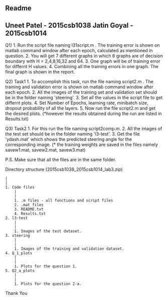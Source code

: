 Readme
-------------------------------------
Uneet Patel - 2015csb1038
Jatin Goyal - 2015csb1014
-------------------------------------

Q1)
	1. Run the script file naming l31script.m . The training error is shown on matlab command window after each epoch, calculated as mentioned in question.
	2. You will get 7 different graphs in which 6 graphs are of decision boundary with H = 2,4,8,16,32 and 64.
	3. One graph will be of training error for differnt H values.
	4. Combining all the training errors in one graph. The final graph is shown in the report.
	
Q2) Task1
	1. To accomplish this task, run the file naming script2.m . The training and validation error is shown on matlab command window after each epoch.
	2. All the images of the training set and validation set should be in the folder naming 'steering'. 
	3. Set all the values in the script file to get differnt plots. 
	4. Set Number of Epochs, learning rate, minibatch size, dropout probability of all the layers.
	5. Now run the file script2.m and get the desired plots.
	(*however the results obtained during the run are listed in Results.txt)
	
Q3) Task2
	1. For this run the file naming script2comp.m. 
	2. All the images of the test set should be in the folder naming 'l3-test'. 
	3. Get the file 'ydash.mat' which shows the predicted steering angle for the corresponding image.
	(* the training weights are saved in the files namely savew1.mat, savew2.mat, savew3.mat)
	
P.S. Make sure that all the files are in the same folder.


Directory structure  (2015csb1038_2015csb1014_lab3.zip)
	
	|
	|
	1. Code files
		|
		|
		1. .m files - all functions and script files
		2. .mat files
		3. README.txt
		4. Results.txt 
	2. l3-test
		|
		|
		1. Images of the test dataset.
	3. steering
		|
		|
		1. Images of the training and validation dataset.	
	4. Q_1_plots
		|
		|
		1. Plots for the question 1.	
	5. Q2_a_plots
		|
		|
		1. Plots for the question 2-a.	

		
		
Thank You
